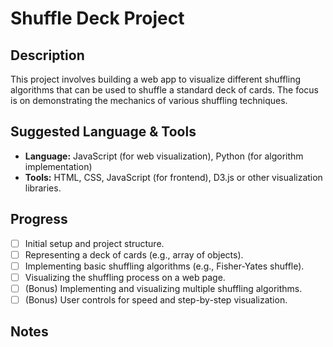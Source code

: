 # Shuffle Deck Project

## Description

This project involves building a web app to visualize different shuffling algorithms that can be used to shuffle a standard deck of cards. The focus is on demonstrating the mechanics of various shuffling techniques.

## Suggested Language & Tools

*   **Language:** JavaScript (for web visualization), Python (for algorithm implementation)
*   **Tools:** HTML, CSS, JavaScript (for frontend), D3.js or other visualization libraries.

## Progress

*   [ ] Initial setup and project structure.
*   [ ] Representing a deck of cards (e.g., array of objects).
*   [ ] Implementing basic shuffling algorithms (e.g., Fisher-Yates shuffle).
*   [ ] Visualizing the shuffling process on a web page.
*   [ ] (Bonus) Implementing and visualizing multiple shuffling algorithms.
*   [ ] (Bonus) User controls for speed and step-by-step visualization.

## Notes


